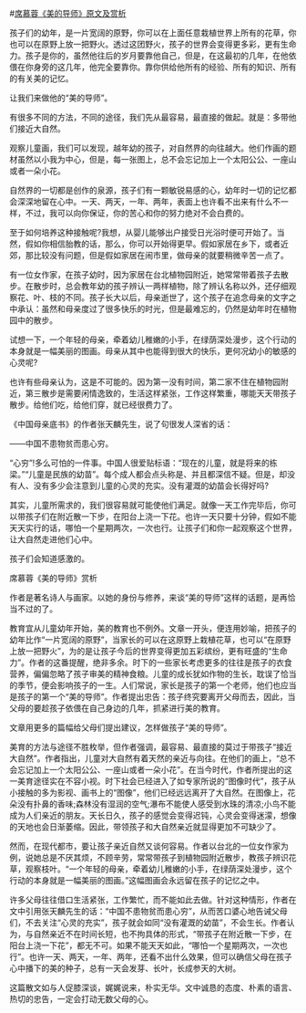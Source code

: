 #[席慕蓉《美的导师》原文及赏析](https://www.vrrw.net/wx/8677.html)

孩子们的幼年，是一片宽阔的原野，你可以在上面任意栽植世界上所有的花草，你也可以在原野上放一把野火。透过这团野火，孩子的世界会变得更多彩，更有生命力。孩子是你的，虽然他往后的岁月要靠他自己，但是，在这最初的几年，在他依偎在你身旁的这几年，他完全要靠你。靠你供给他所有的经验、所有的知识、所有的有关美的记忆。

让我们来做他的“美的导师”。

有很多不同的方法，不同的途径，我们先从最容易，最直接的做起。就是：多带他们接近大自然。

观察儿童画，我们可以发现，越年幼的孩子，对自然界的向往越大。他们作画的题材虽然以小我为中心，但是，每一张图上，总不会忘记加上一个太阳公公、一座山或者一朵小花。



自然界的一切都是创作的泉源，孩子们有一颗敏锐易感的心，幼年时一切的记忆都会深深地留在心中。一天、两天，一年、两年，表面上也许看不出来有什么不一样，不过，我可以向你保证，你的苦心和你的努力绝对不会白费的。

至于如何培养这种接触呢?我想，从婴儿能够出户接受日光浴时便可开始了。当然，假如你相信胎教的话，那么，你可以开始得更早。假如家居在乡下，或者近郊，那比较没有问题，但是假如家居在闹市里，做母亲的就要稍微辛苦一点了。

有一位女作家，在孩子幼时，因为家居在台北植物园附近，她常常带着孩子去散步。在散步时，总会教年幼的孩子辨认一两样植物，除了辨认名称以外，还仔细观察花、叶、枝的不同。孩子长大以后，母亲逝世了，这个孩子在追念母亲的文字之中承认：虽然和母亲度过了很多快乐的时光，但是最难忘的，仍然是幼年时在植物园中的散步。

试想一下，一个年轻的母亲，牵着幼儿稚嫩的小手，在绿荫深处漫步，这个行动的本身就是一幅美丽的图画。母亲从其中也能得到很大的快乐，更何况幼小的敏感的心灵呢?

也许有些母亲认为，这是不可能的。因为第一没有时间，第二家不住在植物园附近，第三散步是需要闲情逸致的，生活这样紧张，工作这样繁重，哪能天天带孩子散步。给他们吃，给他们穿，就已经很费力了。

《中国母亲底书》的作者张天麟先生，说了句很发人深省的话：

——中国不患物贫而患心穷。

“心穷”!多么可怕的一件事。中国人很爱贴标语：“现在的儿童，就是将来的栋梁。”“儿童是民族的幼苗”。每个成人都会点头称是、并且都深信不疑。但是，却没有人、没有多少会注意到儿童的心灵的充实。没有灌溉的幼苗会长得好吗?

其实，儿童所需求的，我们很容易就可能使他们满足。就像一天工作完毕后，你可以带孩子们在附近散一下步，在阳台上浇一下花。也许一天只要十分钟，假如不能天天实行的话，哪怕一个星期两次，一次也行。让孩子们和你一起观察这个世界，让大自然走进他们心中。

孩子们会知道感激的。

席慕蓉《美的导师》赏析

作者是著名诗人与画家。以她的身份与修养，来谈“美的导师”这样的话题，是再恰当不过的了。

教育宜从儿童幼年开始，美的教育也不例外。文章一开头，便连用妙喻，把孩子的幼年比作“一片宽阔的原野”，当家长的可以在这原野上栽植花草，也可以“在原野上放一把野火”，为的是让孩子今后的世界变得更加五彩缤纷，更有旺盛的“生命力”。作者的这番提醒，绝非多余。时下的一些家长考虑更多的往往是孩子的衣食营养，偏偏忽略了孩子审美的精神食粮。儿童的成长犹如作物的生长，耽误了恰当的季节，便会影响孩子的一生。人们常说，家长是孩子的第一个老师，他们也应当是孩子的第一个“美的导师”。作者提出忠告：孩子终究要离开父母而去，因此，当父母的要趁孩子依偎在自己身边的几年，抓紧进行美的教育。

文章用更多的篇幅给父母们提出建议，怎样做孩子“美的导师”。

美育的方法与途径不胜枚举，但作者强调，最容易、最直接的莫过于带孩子“接近大自然”。作者指出，儿童对大自然有着天然的亲近与向往。在他们的画上，“总不会忘记加上一个太阳公公、一座山或者一朵小花”。在当今时代，作者所提出的这一美育途径实在不容小视。时下社会已经进入了如专家所说的“图像时代”，孩子从小接触的多为影视、画书上的“图像”，他们已经远远离开了大自然。在图像上，花朵没有扑鼻的香味;森林没有湿润的空气;瀑布不能使人感受到水珠的清凉;小鸟不能成为人们亲近的朋友。天长日久，孩子的感觉会变得迟钝，心灵会变得迷濛，想像的天地也会日渐萎缩。因此，带领孩子和大自然亲近就显得更加不可缺少了。

然而，在现代都市，要让孩子亲近自然又谈何容易。作者以台北的一位女作家为例，说她总是不厌其烦，不顾辛劳，常常带孩子到植物园附近散步，教孩子辨识花草，观察枝叶。“一个年轻的母亲，牵着幼儿稚嫩的小手，在绿荫深处漫步，这个行动的本身就是一幅美丽的图画。”这幅图画会永远留在孩子的记忆之中。

许多父母往往借口生活紧张，工作繁忙，而不能如此去做。针对这种情形，作者在文中引用张天麟先生的话：“中国不患物贫而患心穷”，从而苦口婆心地告诫父母们，不去关注“心灵的充实”，孩子就会如同“没有灌溉的幼苗”，不会生长。作者认为，与自然亲近不在时间长短，也不拘具体的形式，“带孩子在附近散一下步，在阳台上浇一下花”，都无不可。如果不能天天如此，“哪怕一个星期两次，一次也行”。也许一天、两天，一年、两年，还看不出什么效果，但可以确信父母在孩子心中播下的美的种子，总有一天会发芽、长叶，长成参天的大树。

这篇散文如与人促膝深谈，娓娓说来，朴实无华。文中诚恳的态度、朴素的语言、热切的忠告，一定会打动无数父母的心。

